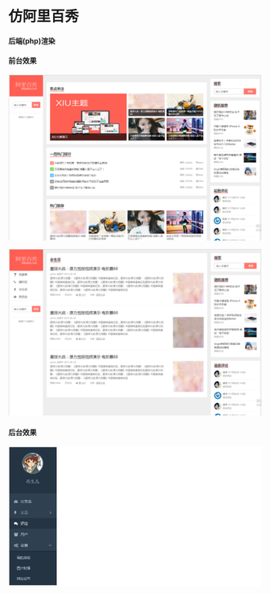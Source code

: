 # 仿阿里百秀

#### 后端(php)渲染

#### 前台效果

![](./assets/img/thumbnail/1.png)

![](./assets/img/thumbnail/2.png)

#### 后台效果

![](./assets/img/thumbnail/3.png)